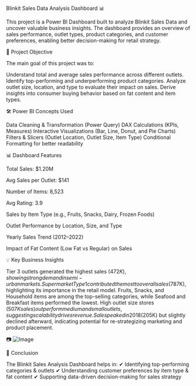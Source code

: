 Blinkit Sales Data Analysis Dashboard 📊

This project is a Power BI Dashboard built to analyze Blinkit Sales Data and uncover valuable business insights. The dashboard provides an overview of sales performance, outlet types, product categories, and customer preferences, enabling better decision-making for retail strategy.

🚀 Project Objective

The main goal of this project was to:

Understand total and average sales performance across different outlets.
Identify top-performing and underperforming product categories.
Analyze outlet size, location, and type to evaluate their impact on sales.
Derive insights into consumer buying behavior based on fat content and item types.

🛠️ Power BI Concepts Used

Data Cleaning & Transformation (Power Query)
DAX Calculations (KPIs, Measures)
Interactive Visualizations (Bar, Line, Donut, and Pie Charts)
Filters & Slicers (Outlet Location, Outlet Size, Item Type)
Conditional Formatting for better readability

📊 Dashboard Features

Total Sales: $1.20M

Avg Sales per Outlet: $141

Number of Items: 8,523

Avg Rating: 3.9

Sales by Item Type (e.g., Fruits, Snacks, Dairy, Frozen Foods)

Outlet Performance by Location, Size, and Type

Yearly Sales Trend (2012–2022)

Impact of Fat Content (Low Fat vs Regular) on Sales

💡 Key Business Insights

Tier 3 outlets generated the highest sales ($472K), showing strong demand in semi-urban markets.
Supermarket Type1 contributed the most to overall sales ($787K), highlighting its importance in the retail model.
Fruits, Snacks, and Household items are among the top-selling categories, while Seafood and Breakfast items performed the lowest.
High outlet size stores ($507K sales) outperform medium and small outlets, suggesting scalability drives revenue.
Sales peaked in 2018 ($205K) but slightly declined afterward, indicating potential for re-strategizing marketing and product placement.

📷 ![Image]()

📝 Conclusion

The Blinkit Sales Analysis Dashboard helps in:
✔ Identifying top-performing categories & outlets
✔ Understanding customer preferences by item type & fat content
✔ Supporting data-driven decision-making for sales strategy
